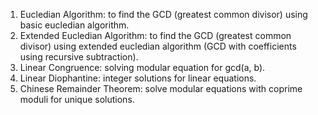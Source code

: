 1. Eucledian Algorithm: to find the GCD (greatest common divisor) using basic eucledian algorithm.
2. Extended Eucledian Algorithm: to find the GCD (greatest common divisor) using extended eucledian algorithm (GCD with coefficients using recursive subtraction).
3. Linear Congruence: solving modular equation for gcd(a, b).
4. Linear Diophantine: integer solutions for linear equations.
5. Chinese Remainder Theorem: solve modular equations with coprime moduli for unique solutions.
